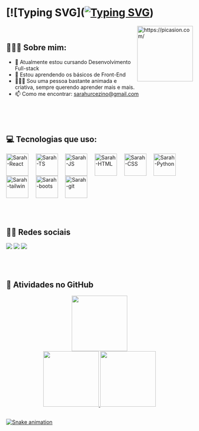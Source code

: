 # [![Typing SVG]([![Typing SVG](https://readme-typing-svg.herokuapp.com?font=Fira+Code&pause=1000&color=F7F7F7&background=151515&random=false&width=435&lines=Ol%C3%A1+eu+sou+Sarah+%F0%9F%91%A9%E2%80%8D%F0%9F%92%BB)](https://git.io/typing-svg))
<a href="https://picasion.com/"><img align="right" src="https://i.picasion.com/pic92/a8411158ebd1599317bd471b26adbfda.gif" width="150" height="150" border="0" alt="https://picasion.com/" /></a><br /><a href="https://picasion.com/"></a>

## 🙋🏽‍♀️ Sobre mim:
- 🔭 Atualmente estou cursando Desenvolvimento Full-stack
- 🌱 Estou aprendendo os básicos de Front-End
- 🧏🏽‍♀️ Sou uma pessoa bastante animada e criativa, sempre querendo aprender mais e mais.
- 📫 Como me encontrar: sarahurcezino@gmail.com

<br>
<br>
<br>

## 💻 Tecnologias que uso:
<div>
  <img align="center" alt="Sarah-React" height="60" src="https://cdn.jsdelivr.net/gh/devicons/devicon/icons/react/react-original-wordmark.svg" />  
  &nbsp;  &nbsp;
  <img align="center" alt="Sarah-TS" height="60"  src="https://cdn.jsdelivr.net/gh/devicons/devicon/icons/typescript/typescript-original.svg" />
  &nbsp;  &nbsp;
  <img align="center" alt="Sarah-JS" height="60" src="https://cdn.jsdelivr.net/gh/devicons/devicon/icons/javascript/javascript-original.svg" />  
  &nbsp;  &nbsp;  
  <img align="center" alt="Sarah-HTML" height="60" src="https://cdn.jsdelivr.net/gh/devicons/devicon/icons/html5/html5-original.svg">  
  &nbsp;  &nbsp;
  <img align="center" alt="Sarah-CSS" height="60" src="https://cdn.jsdelivr.net/gh/devicons/devicon/icons/css3/css3-original.svg">
  &nbsp;  &nbsp;   
  <img align="center" alt="Sarah-Python" height="60" src="https://cdn.jsdelivr.net/gh/devicons/devicon/icons/python/python-original.svg">
  &nbsp;  &nbsp;  
  <img align="center" alt="Sarah-tailwin" height="60" src="https://cdn.jsdelivr.net/gh/devicons/devicon/icons/tailwindcss/tailwindcss-plain.svg" />
  &nbsp;  &nbsp;
  <img align="center" alt="Sarah-boots" height="60" src="https://cdn.jsdelivr.net/gh/devicons/devicon/icons/bootstrap/bootstrap-original.svg" />
  &nbsp;  &nbsp;
  <img align="center" alt="Sarah-git" height="60" src="https://cdn.jsdelivr.net/gh/devicons/devicon/icons/git/git-original.svg" />
  &nbsp;  &nbsp;
</div>
<br>
<br>
<br>

## 🧑‍💻 Redes sociais
<div>
  <a href="mailto:sarahurcezino@gmail.com" target="_blank"><img src="https://img.shields.io/badge/Gmail-D14836?style=for-the-badge&logo=gmail&logoColor=white" ></a>
  <a href="https://br.linkedin.com/in/sarah-costa-urcezino-644117197" target="_blank"><img src="https://img.shields.io/badge/-LinkedIn-%230077B5?style=for-the-badge&logo=linkedin&logoColor=white"></a>
  <a href="https://www.instagram.com/sarah_ur/" target="_blank"><img src="https://img.shields.io/badge/Instagram-E4405F?style=for-the-badge&logo=instagram&logoColor=white"></a>
</div>

<br>
<br>
<br>

## 🧮 Atividades no GitHub
<div align="center">
  <a href="https://github.com/ursarah">
  <img height="150em"src="https://github-readme-streak-stats.herokuapp.com/?user=ursarah&theme=radical&hide_border=true"/><br>
  <img height="150em" src="https://github-readme-stats.vercel.app/api/top-langs/?username=ursarah&hide=html&layout=compact&theme=radical#gh-dark-mode-only&hide_border=false"/>
  <img height="150em" src="https://github-readme-stats.vercel.app/api?username=ursarah&show_icons=true&theme=radical#gh-dark-mode-only&include_all_commits=false&count7_private=true"/>
</div>


  
##
  
![Snake animation](https://github.com/ursarah/ursarah/blob/output/github-contribution-grid-snake.svg)
